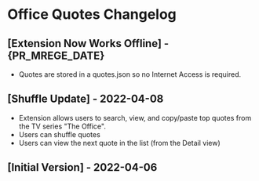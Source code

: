 # Office Quotes Changelog

## [Extension Now Works Offline] - {PR_MREGE_DATE}

- Quotes are stored in a quotes.json so no Internet Access is required.

## [Shuffle Update] - 2022-04-08

- Extension allows users to search, view, and copy/paste top quotes from the TV series "The Office".
- Users can shuffle quotes
- Users can view the next quote in the list (from the Detail view)

## [Initial Version] - 2022-04-06
